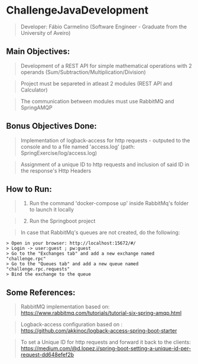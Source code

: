 # ChallengeJavaDevelopment
  > Developer: Fábio Carmelino (Software Engineer - Graduate from the University of Aveiro)
  
## Main Objectives: 
  > Development of a REST API for simple mathematical operations with 2 operands (Sum/Subtraction/Multiplication/Division)

  > Project must be separeted in atleast 2 modules (REST API and Calculator)

  > The communication between modules must use RabbitMQ and SpringAMQP

## Bonus Objectives Done:
  > Implementation of logback-access for http requests - outputed to the console and to a file named 'access.log' (path: SpringExercise/log/access.log)

  > Assignment of a unique ID to http requests and inclusion of said ID in the response's Http Headers

## How to Run:
  > 1. Run the command 'docker-compose up' inside RabbitMq's folder to launch it locally

  > 2. Run the Springboot project

  > In case that RabbitMq's queues are not created, do the following: 

    > Open in your browser: http://localhost:15672/#/ 
    > Login -> user:guest ; pw:guest
    > Go to the "Exchanges tab" and add a new exchange named "challenge.rpc"
    > Go to the "Queues tab" and add a new queue named "challenge.rpc.requests"
    > Bind the exchange to the queue

## Some References: 
  > RabbitMQ implementation based on: https://www.rabbitmq.com/tutorials/tutorial-six-spring-amqp.html

  > Logback-access configuration based on : https://github.com/akkinoc/logback-access-spring-boot-starter 

  > To set a Unique ID for http requests and forward it back to the clients: https://medium.com/@d.lopez.j/spring-boot-setting-a-unique-id-per-request-dd648efef2b
  
